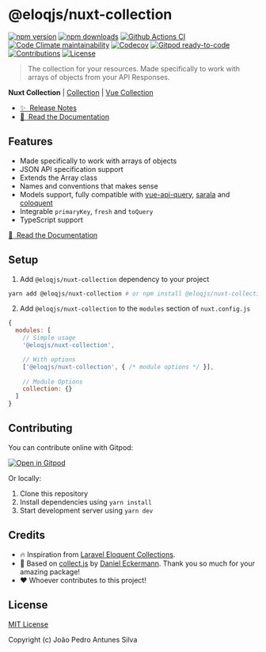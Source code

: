 # @eloqjs/nuxt-collection

[![npm version][npm-version-src]][npm-version-href]
[![npm downloads][npm-downloads-src]][npm-downloads-href]
[![Github Actions CI][github-actions-ci-src]][github-actions-ci-href]
[![Code Climate maintainability][code-climate-maintainability-src]][code-climate-maintainability-href]
[![Codecov][codecov-src]][codecov-href]
[![Gitpod ready-to-code][gitpod-src]][gitpod-href]
[![Contributions][contributions-src]][contributions-href]
[![License][license-src]][license-href]

> The collection for your resources. Made specifically to work with arrays of objects from your API Responses.

**Nuxt Collection** | [Collection](https://github.com/eloqjs/collection) | [Vue Collection](https://github.com/eloqjs/vue-collection)

- [✨ &nbsp;Release Notes](https://collection.eloqjs.com/releases)
- [📖 &nbsp;Read the Documentation](https://collection.eloqjs.com)

## Features

- Made specifically to work with arrays of objects
- JSON API specification support
- Extends the Array class
- Names and conventions that makes sense
- Models support, fully compatible with [vue-api-query](https://github.com/robsontenorio/vue-api-query),
  [sarala](https://github.com/milroyfraser/sarala/) and [coloquent](https://github.com/DavidDuwaer/Coloquent)
- Integrable `primaryKey`, `fresh` and `toQuery`
- TypeScript support

[📖 &nbsp;Read the Documentation](https://collection.eloqjs.com)

## Setup

1. Add `@eloqjs/nuxt-collection` dependency to your project

```bash
yarn add @eloqjs/nuxt-collection # or npm install @eloqjs/nuxt-collection
```

2. Add `@eloqjs/nuxt-collection` to the `modules` section of `nuxt.config.js`

```js
{
  modules: [
    // Simple usage
    '@eloqjs/nuxt-collection',

    // With options
    ['@eloqjs/nuxt-collection', { /* module options */ }],
    
    // Module Options
    collection: {}
  ]
}
```

## Contributing

You can contribute online with Gitpod:

[![Open in Gitpod](https://gitpod.io/button/open-in-gitpod.svg)][gitpod-href]

Or locally:

1. Clone this repository
2. Install dependencies using `yarn install`
3. Start development server using `yarn dev`

## Credits

- 🔥 Inspiration from [Laravel Eloquent Collections](https://laravel.com/docs/eloquent-collections).
- 💎 Based on [collect.js](https://github.com/ecrmnn/collect.js) by [Daniel Eckermann](https://github.com/ecrmnn).
  Thank you so much for your amazing package!
- ❤️ Whoever contributes to this project!

## License

[MIT License](./LICENSE)

Copyright (c) João Pedro Antunes Silva

<!-- Badges -->
[npm-version-src]: https://img.shields.io/npm/v/@eloqjs/nuxt-collection/latest.svg
[npm-version-href]: https://npmjs.com/package/@eloqjs/nuxt-collection

[npm-downloads-src]: https://img.shields.io/npm/dt/@eloqjs/nuxt-collection.svg
[npm-downloads-href]: https://npmjs.com/package/@eloqjs/nuxt-collection

[github-actions-ci-src]: https://img.shields.io/github/workflow/status/eloqjs/nuxt-collection/Test%20and%20Release?label=actions&logo=github&style=flat-square
[github-actions-ci-href]: https://github.com/eloqjs/nuxt-collection/actions?query=workflow%3ATest%20and%20Release

[code-climate-maintainability-src]: https://img.shields.io/codeclimate/maintainability/eloqjs/nuxt-collection?logo=code-climate&style=flat-square
[code-climate-maintainability-href]: https://codeclimate.com/github/eloqjs/nuxt-collection/maintainability

[codecov-src]: https://img.shields.io/codecov/c/github/eloqjs/nuxt-collection.svg?logo=codecov&style=flat-square
[codecov-href]: https://codecov.io/gh/eloqjs/nuxt-collection

[codecov-src]: https://img.shields.io/codecov/c/github/eloqjs/nuxt-collection.svg
[codecov-href]: https://codecov.io/gh/eloqjs/nuxt-collection

[gitpod-src]: https://img.shields.io/badge/Gitpod-ready--to--code-blue?logo=gitpod&style=flat-square
[gitpod-href]: https://gitpod.io/#https://github.com/eloqjs/nuxt-collection

[contributions-src]: https://img.shields.io/badge/contributions-welcome-brightgreen.svg?style=flat-square
[contributions-href]: https://github.com/eloqjs/nuxt-collection/issues

[license-src]: https://img.shields.io/github/license/eloqjs/nuxt-collection?style=flat-square
[license-href]: https://github.com/eloqjs/nuxt-collection/blob/dev/LICENSE.md
